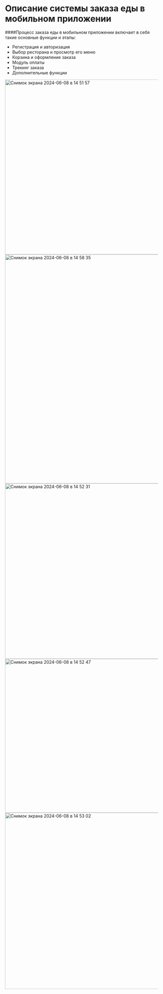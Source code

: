 # Описание системы заказа еды в мобильном приложении
####Процесс заказа еды в мобильном приложении включает в себя такие основные функции и этапы:
- Регистрация и авторизация
- Выбор ресторана и просмотр его меню
- Корзина и оформление заказа
- Модуль оплаты
- Трекинг заказа
- Дополнительные функции
<img width="575" alt="Снимок экрана 2024-06-08 в 14 51 57" src="https://github.com/namesonic777/TZ3/assets/167525854/862fcd3a-631e-41ae-99cd-e4c20028e878">
<img width="753" alt="Снимок экрана 2024-06-08 в 14 58 35" src="https://github.com/namesonic777/TZ3/assets/167525854/7f0f54ab-1853-4bff-a0ab-378e5d6f855a">
<img width="577" alt="Снимок экрана 2024-06-08 в 14 52 31" src="https://github.com/namesonic777/TZ3/assets/167525854/e62ba788-9da9-4fef-9768-efe15ba9d318">
<img width="506" alt="Снимок экрана 2024-06-08 в 14 52 47" src="https://github.com/namesonic777/TZ3/assets/167525854/8b061a0e-9a40-4857-8d55-34939872893e">
<img width="580" alt="Снимок экрана 2024-06-08 в 14 53 02" src="https://github.com/namesonic777/TZ3/assets/167525854/94130769-9340-45fd-a021-70227f30976a">



